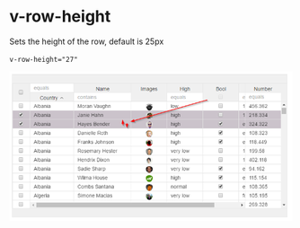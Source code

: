 # v-row-height

Sets the height of the row, default is 25px

`v-row-height="27"`

![](../.gitbook/assets/row-height.png)


